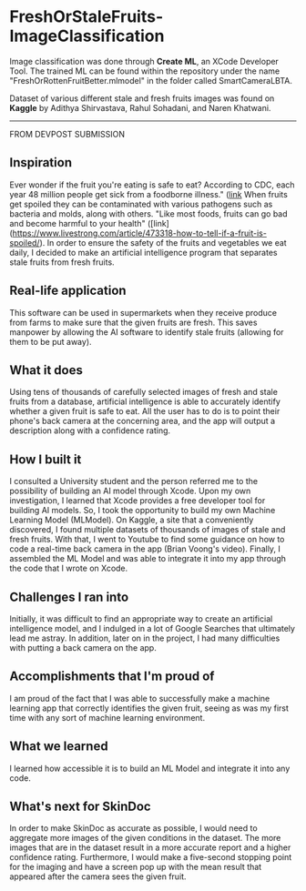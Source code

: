 # FreshOrStaleFruits-ImageClassification




Image classification was done through **Create ML**, an XCode Developer Tool. The trained ML can be found within the repository under the name "FreshOrRottenFruitBetter.mlmodel" in the folder called SmartCameraLBTA.

Dataset of various different stale and fresh fruits images was found on **Kaggle** by Adithya Shirvastava, Rahul Sohadani, and Naren Khatwani.



----
FROM DEVPOST SUBMISSION

## Inspiration
Ever wonder if the fruit you're eating is safe to eat? According to CDC, each year 48 million people get sick from a foodborne illness." ([link](https://www.cdc.gov/foodsafety/foodborne-germs.html#:~:text=CDC%20estimates%20that%20each%20year,are%20hospitalized%2C%20and%203%2C000%20die.) When fruits get spoiled they can be contaminated with various pathogens such as bacteria and molds, along with others. "Like most foods, fruits can go bad and become harmful to your health" ([link] (https://www.livestrong.com/article/473318-how-to-tell-if-a-fruit-is-spoiled/). In order to ensure the safety of the fruits and vegetables we eat daily, I decided to make an artificial intelligence program that separates stale fruits from fresh fruits.


## Real-life application

This software can be used in supermarkets when they receive produce from farms to make sure that the given fruits are fresh. This saves manpower by allowing the AI software to identify stale fruits (allowing for them to be put away).

## What it does
Using tens of thousands of carefully selected images of fresh and stale fruits from a database, artificial intelligence is able to accurately identify whether a given fruit is safe to eat. All the user has to do is to point their phone's back camera at the concerning area, and the app will output a description along with a confidence rating.

## How I built it

I consulted a University student and the person referred me to the possibility of building an AI model through Xcode. Upon my own investigation, I learned that Xcode provides a free developer tool for building AI models. So, I took the opportunity to build my own Machine Learning Model (MLModel). On Kaggle, a site that a conveniently discovered, I found multiple datasets of thousands of images of stale and fresh fruits. With that, I went to Youtube to find some guidance on how to code a real-time back camera in the app (Brian Voong's video).  Finally, I assembled the ML Model and was able to integrate it into my app through the code that I wrote on Xcode.

## Challenges I ran into

Initially, it was difficult to find an appropriate way to create an artificial intelligence model, and I indulged in a lot of Google Searches that ultimately lead me astray. In addition, later on in the project, I had many difficulties with putting a back camera on the app.  

## Accomplishments that I'm proud of

I am proud of the fact that I was able to successfully make a machine learning app that correctly identifies the given fruit, seeing as was my first time with any sort of machine learning environment.

## What we learned

I learned how accessible it is to build an ML Model and integrate it into any code.

## What's next for SkinDoc

In order to make SkinDoc as accurate as possible, I would need to aggregate more images of the given conditions in the dataset. The more images that are in the dataset result in a more accurate report and a higher confidence rating. Furthermore, I would make a five-second stopping point for the imaging and have a screen pop up with the mean result that appeared after the camera sees the given fruit.
